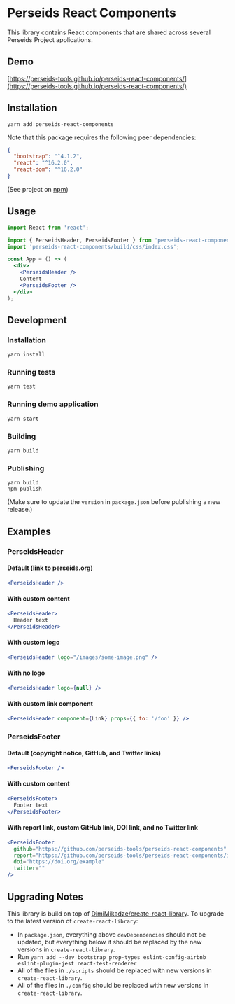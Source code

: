 # Perseids React Components

This library contains React components that are shared across several Perseids Project applications.

## Demo

[https://perseids-tools.github.io/perseids-react-components/](https://perseids-tools.github.io/perseids-react-components/)

## Installation

`yarn add perseids-react-components`

Note that this package requires the following peer dependencies:

```json
{
  "bootstrap": "^4.1.2",
  "react": "^16.2.0",
  "react-dom": "^16.2.0"
}
```

(See project on [npm](https://www.npmjs.com/package/perseids-react-components))

## Usage

```jsx
import React from 'react';

import { PerseidsHeader, PerseidsFooter } from 'perseids-react-components';
import 'perseids-react-components/build/css/index.css';

const App = () => (
  <div>
    <PerseidsHeader />
    Content
    <PerseidsFooter />
  </div>
);
```

## Development

### Installation

`yarn install`

### Running tests

`yarn test`

### Running demo application

`yarn start`

### Building

`yarn build`

### Publishing

```
yarn build
npm publish
```

(Make sure to update the `version` in `package.json` before publishing a new release.)

## Examples

### PerseidsHeader

#### Default (link to perseids.org)

```jsx
<PerseidsHeader />
```

#### With custom content

```jsx
<PerseidsHeader>
  Header text
</PerseidsHeader>
```

#### With custom logo

```jsx
<PerseidsHeader logo="/images/some-image.png" />
```

#### With no logo

```jsx
<PerseidsHeader logo={null} />
```

#### With custom link component

```jsx
<PerseidsHeader component={Link} props={{ to: '/foo' }} />
```

### PerseidsFooter

#### Default (copyright notice, GitHub, and Twitter links)

```jsx
<PerseidsFooter />
```

#### With custom content

```jsx
<PerseidsFooter>
  Footer text
</PerseidsFooter>
```

#### With report link, custom GitHub link, DOI link, and no Twitter link

```jsx
<PerseidsFooter
  github="https://github.com/perseids-tools/perseids-react-components"
  report="https://github.com/perseids-tools/perseids-react-components/issues"
  doi="https://doi.org/example"
  twitter=""
/>
```

## Upgrading Notes

This library is build on top of [DimiMikadze/create-react-library](https://github.com/DimiMikadze/create-react-library).
To upgrade to the latest version of `create-react-library`:

* In `package.json`, everything above `devDependencies` should not be updated,
  but everything below it should be replaced by the new versions in `create-react-library`.
* Run `yarn add --dev bootstrap prop-types eslint-config-airbnb eslint-plugin-jest react-test-renderer`
* All of the files in `./scripts` should be replaced with new versions in `create-react-library`.
* All of the files in `./config` should be replaced with new versions in `create-react-library`.
